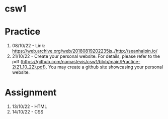 # csw1

# Practice
1. 08/10/22 - Link: https://web.archive.org/web/20180819202235js_/http://seanhalpin.io/
2. 21/10/22 - Create your personal website. For details, please refer to the pdf (https://github.com/namastevis/csw1/blob/main/Practice-2(21_10_22).pdf). You may create a github site showcasing your personal website.

# Assignment
1. 13/10/22 - HTML
2. 14/10/22 - CSS
